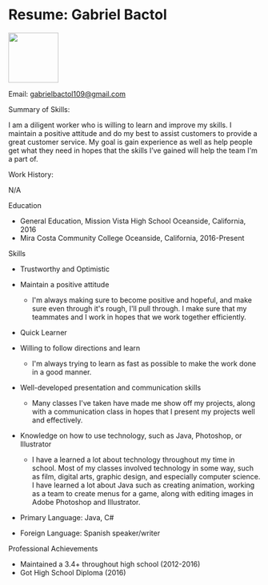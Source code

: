 # Resume: Gabriel Bactol

<img src="gabebactol.github.io/assets/20180821_202224.png" height="100" width="100"/>


Email: gabrielbactol109@gmail.com

Summary of Skills:

I am a diligent worker who is willing to learn and improve my skills. I maintain a positive attitude and do my best to assist customers to provide a great customer service. My goal is gain experience as well as help people get what they need in hopes that the skills I’ve gained will help the team I'm a part of.


Work History:

N/A

Education
- General Education, Mission Vista High School Oceanside, California, 2016
- Mira Costa Community College Oceanside, California, 2016-Present

Skills
-	Trustworthy and Optimistic
-	Maintain a positive attitude
     - I'm always making sure to become positive and hopeful, and make sure even through it's rough, I'll pull through. I make sure that        my teammates and I work in hopes that we work together efficiently.

-	Quick Learner
-	Willing to follow directions and learn
     - I'm always trying to learn as fast as possible to make the work done in a good manner.

-	Well-developed presentation and communication skills
      - Many classes I've taken have made me show off my projects, along with a communication class in hopes that I present my projects         well and effectively.


-	Knowledge on how to use technology, such as Java, Photoshop, or Illustrator
      - I have a learned a lot about technology throughout my time in school. Most of my classes involved technology in some way, such           as film, digital arts, graphic design, and especially computer science. I have learned a lot about Java such as creating                 animation, working as a team to create menus for a game, along with editing images in Adobe Photoshop and Illustrator. 

- Primary Language: Java, C#
- Foreign Language: Spanish speaker/writer

Professional Achievements
-	Maintained a 3.4+ throughout high school (2012-2016)
-	Got High School Diploma     (2016)
